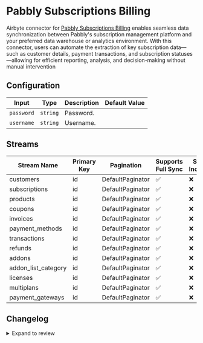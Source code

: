 # Pabbly Subscriptions Billing
Airbyte connector for [Pabbly Subscriptions Billing](https://www.pabbly.com/subscriptions/) enables seamless data synchronization between Pabbly&#39;s subscription management platform and your preferred data warehouse or analytics environment. With this connector, users can automate the extraction of key subscription data—such as customer details, payment transactions, and subscription statuses—allowing for efficient reporting, analysis, and decision-making without manual intervention

## Configuration

| Input | Type | Description | Default Value |
|-------|------|-------------|---------------|
| `password` | `string` | Password.  |  |
| `username` | `string` | Username.  |  |

## Streams
| Stream Name | Primary Key | Pagination | Supports Full Sync | Supports Incremental |
|-------------|-------------|------------|---------------------|----------------------|
| customers | id | DefaultPaginator | ✅ |  ❌  |
| subscriptions | id | DefaultPaginator | ✅ |  ❌  |
| products | id | DefaultPaginator | ✅ |  ❌  |
| coupons | id | DefaultPaginator | ✅ |  ❌  |
| invoices | id | DefaultPaginator | ✅ |  ❌  |
| payment_methods | id | DefaultPaginator | ✅ |  ❌  |
| transactions | id | DefaultPaginator | ✅ |  ❌  |
| refunds | id | DefaultPaginator | ✅ |  ❌  |
| addons | id | DefaultPaginator | ✅ |  ❌  |
| addon_list_category | id | DefaultPaginator | ✅ |  ❌  |
| licenses | id | DefaultPaginator | ✅ |  ❌  |
| multiplans | id | DefaultPaginator | ✅ |  ❌  |
| payment_gateways | id | DefaultPaginator | ✅ |  ❌  |

## Changelog

<details>
  <summary>Expand to review</summary>

| Version          | Date              | Pull Request | Subject        |
|------------------|-------------------|--------------|----------------|
| 0.0.32 | 2025-09-02 | [65773](https://github.com/airbytehq/airbyte/pull/65773) | Update dependencies |
| 0.0.31 | 2025-08-23 | [65201](https://github.com/airbytehq/airbyte/pull/65201) | Update dependencies |
| 0.0.30 | 2025-08-09 | [64758](https://github.com/airbytehq/airbyte/pull/64758) | Update dependencies |
| 0.0.29 | 2025-08-02 | [64297](https://github.com/airbytehq/airbyte/pull/64297) | Update dependencies |
| 0.0.28 | 2025-07-26 | [63920](https://github.com/airbytehq/airbyte/pull/63920) | Update dependencies |
| 0.0.27 | 2025-07-19 | [63448](https://github.com/airbytehq/airbyte/pull/63448) | Update dependencies |
| 0.0.26 | 2025-07-12 | [63248](https://github.com/airbytehq/airbyte/pull/63248) | Update dependencies |
| 0.0.25 | 2025-07-05 | [62575](https://github.com/airbytehq/airbyte/pull/62575) | Update dependencies |
| 0.0.24 | 2025-06-28 | [62378](https://github.com/airbytehq/airbyte/pull/62378) | Update dependencies |
| 0.0.23 | 2025-06-21 | [61911](https://github.com/airbytehq/airbyte/pull/61911) | Update dependencies |
| 0.0.22 | 2025-06-14 | [60549](https://github.com/airbytehq/airbyte/pull/60549) | Update dependencies |
| 0.0.21 | 2025-05-10 | [60157](https://github.com/airbytehq/airbyte/pull/60157) | Update dependencies |
| 0.0.20 | 2025-05-03 | [59482](https://github.com/airbytehq/airbyte/pull/59482) | Update dependencies |
| 0.0.19 | 2025-04-27 | [59052](https://github.com/airbytehq/airbyte/pull/59052) | Update dependencies |
| 0.0.18 | 2025-04-19 | [58466](https://github.com/airbytehq/airbyte/pull/58466) | Update dependencies |
| 0.0.17 | 2025-04-12 | [57911](https://github.com/airbytehq/airbyte/pull/57911) | Update dependencies |
| 0.0.16 | 2025-04-05 | [57290](https://github.com/airbytehq/airbyte/pull/57290) | Update dependencies |
| 0.0.15 | 2025-03-29 | [56798](https://github.com/airbytehq/airbyte/pull/56798) | Update dependencies |
| 0.0.14 | 2025-03-22 | [56203](https://github.com/airbytehq/airbyte/pull/56203) | Update dependencies |
| 0.0.13 | 2025-03-08 | [55049](https://github.com/airbytehq/airbyte/pull/55049) | Update dependencies |
| 0.0.12 | 2025-02-23 | [54556](https://github.com/airbytehq/airbyte/pull/54556) | Update dependencies |
| 0.0.11 | 2025-02-15 | [54011](https://github.com/airbytehq/airbyte/pull/54011) | Update dependencies |
| 0.0.10 | 2025-02-08 | [53512](https://github.com/airbytehq/airbyte/pull/53512) | Update dependencies |
| 0.0.9 | 2025-02-01 | [52974](https://github.com/airbytehq/airbyte/pull/52974) | Update dependencies |
| 0.0.8 | 2025-01-25 | [52521](https://github.com/airbytehq/airbyte/pull/52521) | Update dependencies |
| 0.0.7 | 2025-01-18 | [51317](https://github.com/airbytehq/airbyte/pull/51317) | Update dependencies |
| 0.0.6 | 2024-12-28 | [50725](https://github.com/airbytehq/airbyte/pull/50725) | Update dependencies |
| 0.0.5 | 2024-12-21 | [50249](https://github.com/airbytehq/airbyte/pull/50249) | Update dependencies |
| 0.0.4 | 2024-12-14 | [49681](https://github.com/airbytehq/airbyte/pull/49681) | Update dependencies |
| 0.0.3 | 2024-12-12 | [49320](https://github.com/airbytehq/airbyte/pull/49320) | Update dependencies |
| 0.0.2 | 2024-12-11 | [49056](https://github.com/airbytehq/airbyte/pull/49056) | Starting with this version, the Docker image is now rootless. Please note that this and future versions will not be compatible with Airbyte versions earlier than 0.64 |
| 0.0.1 | 2024-11-08 | | Initial release by [@parthiv11](https://github.com/parthiv11) via Connector Builder |

</details>
